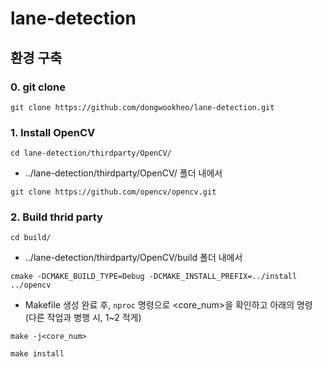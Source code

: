 # lane-detection
## 환경 구축
### 0. git clone
```
git clone https://github.com/dongwookheo/lane-detection.git
```

### 1. Install OpenCV
```
cd lane-detection/thirdparty/OpenCV/
```
- ../lane-detection/thirdparty/OpenCV/ 폴더 내에서
```
git clone https://github.com/opencv/opencv.git
```

### 2. Build thrid party
```
cd build/
```
- ../lane-detection/thirdparty/OpenCV/build 폴더 내에서
```
cmake -DCMAKE_BUILD_TYPE=Debug -DCMAKE_INSTALL_PREFIX=../install ../opencv
```
- Makefile 생성 완료 후, ```nproc``` 명령으로 <core_num>을 확인하고 아래의 명령 (다른 작업과 병행 시, 1~2 적게)
```
make -j<core_num>
```
```
make install
```
